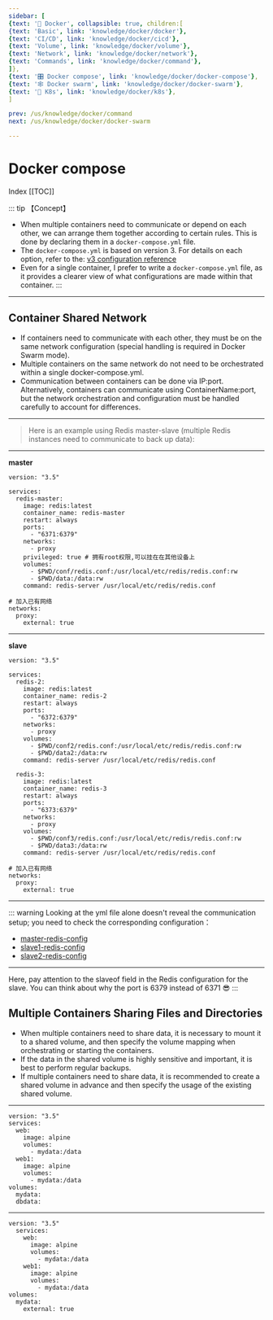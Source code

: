```yaml
---
sidebar: [
{text: '🐳 Docker', collapsible: true, children:[
{text: 'Basic', link: 'knowledge/docker/docker'},
{text: 'CI/CD', link: 'knowledge/docker/cicd'},
{text: 'Volume', link: 'knowledge/docker/volume'},
{text: 'Network', link: 'knowledge/docker/network'},
{text: 'Commands', link: 'knowledge/docker/command'},
]},
{text: '🎛 Docker compose', link: 'knowledge/docker/docker-compose'},
{text: '🕸 Docker swarm', link: 'knowledge/docker/docker-swarm'},
{text: '🐙 K8s', link: 'knowledge/docker/k8s'},
]

prev: /us/knowledge/docker/command
next: /us/knowledge/docker/docker-swarm

---
```


# Docker compose

Index
[[TOC]]

::: tip 【Concept】
- When multiple containers need to communicate or depend on each other, we can arrange them together according to certain rules. This is done by declaring them in a `docker-compose.yml` file.
- The `docker-compose.yml` is based on version 3. For details on each option, refer to the: [v3 configuration reference](https://docs.docker.com/compose/compose-file/compose-file-v3/)
- Even for a single container, I prefer to write a `docker-compose.yml` file, as it provides a clearer view of what configurations are made within that container.
:::

---

## Container Shared Network

- If containers need to communicate with each other, they must be on the same network configuration (special handling is required in Docker Swarm mode).
- Multiple containers on the same network do not need to be orchestrated within a single docker-compose.yml.
- Communication between containers can be done via IP:port. Alternatively, containers can communicate using ContainerName:port, but the network orchestration and configuration must be handled carefully to account for differences.

---

> Here is an example using Redis master-slave (multiple Redis instances need to communicate to back up data):

---

**master**

```yaml:no-line-numbers
version: "3.5"

services:
  redis-master:
    image: redis:latest
    container_name: redis-master
    restart: always
    ports:
      - "6371:6379"
    networks:
      - proxy
    privileged: true # 拥有root权限,可以挂在在其他设备上
    volumes:
      - $PWD/conf/redis.conf:/usr/local/etc/redis/redis.conf:rw
      - $PWD/data:/data:rw
    command: redis-server /usr/local/etc/redis/redis.conf

# 加入已有网络
networks:
  proxy:
    external: true
```

---

**slave**

```yaml:no-line-numbers
version: "3.5"

services:
  redis-2:
    image: redis:latest
    container_name: redis-2
    restart: always
    ports:
      - "6372:6379"
    networks:
      - proxy
    volumes:
      - $PWD/conf2/redis.conf:/usr/local/etc/redis/redis.conf:rw
      - $PWD/data2:/data:rw
    command: redis-server /usr/local/etc/redis/redis.conf

  redis-3:
    image: redis:latest
    container_name: redis-3
    restart: always
    ports:
      - "6373:6379"
    networks:
      - proxy
    volumes:
      - $PWD/conf3/redis.conf:/usr/local/etc/redis/redis.conf:rw
      - $PWD/data3:/data:rw
    command: redis-server /usr/local/etc/redis/redis.conf

# 加入已有网络
networks:
  proxy:
    external: true
```

---

::: warning
Looking at the yml file alone doesn't reveal the communication setup; you need to check the corresponding configuration：
- [master-redis-config](https://github.com/JerryTZF/docker-redis/blob/main/redis-master/conf/redis.conf)
- [slave1-redis-config](https://github.com/JerryTZF/docker-redis/blob/main/redis-slave/conf2/redis.conf)
- [slave2-redis-config](https://github.com/JerryTZF/docker-redis/blob/main/redis-slave/conf3/redis.conf)

---

Here, pay attention to the slaveof field in the Redis configuration for the slave. You can think about why the port is 6379 instead of 6371 :sunglasses:
:::

## Multiple Containers Sharing Files and Directories

- When multiple containers need to share data, it is necessary to mount it to a shared volume, and then specify the volume mapping when orchestrating or starting the containers.
- If the data in the shared volume is highly sensitive and important, it is best to perform regular backups.
- If multiple containers need to share data, it is recommended to create a shared volume in advance and then specify the usage of the existing shared volume.

---

```yaml:no-line-numbers
version: "3.5"
services:
  web:
    image: alpine
    volumes:
      - mydata:/data
  web1:
    image: alpine
    volumes:
      - mydata:/data
volumes:
  mydata:
  dbdata:
```

---

```yaml:no-line-numbers
version: "3.5"
  services:
    web:
      image: alpine
      volumes:
        - mydata:/data
    web1:
      image: alpine
      volumes:
        - mydata:/data
volumes:
  mydata:
    external: true
```